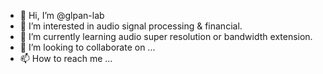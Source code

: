 - 👋 Hi, I’m @glpan-lab
- 👀 I’m interested in audio signal processing & financial.
- 🌱 I’m currently learning audio super resolution or bandwidth extension.
- 💞️ I’m looking to collaborate on ...
- 📫 How to reach me ...

<!---
glpan-lab/glpan-lab is a ✨ special ✨ repository because its `README.md` (this file) appears on your GitHub profile.
You can click the Preview link to take a look at your changes.
--->
